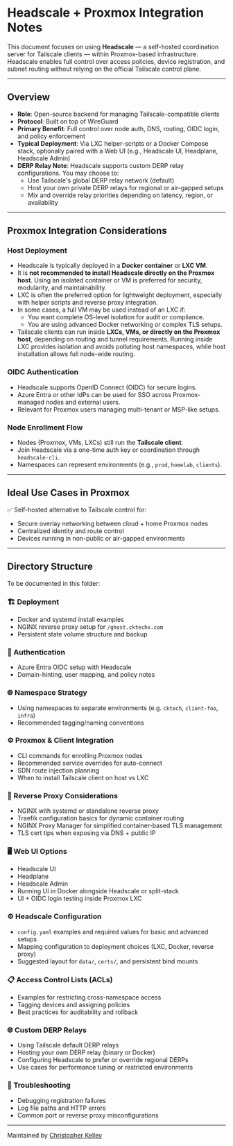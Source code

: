 # Headscale + Proxmox Integration Notes

This document focuses on using **Headscale** — a self-hosted coordination server for Tailscale clients — within Proxmox-based infrastructure. Headscale enables full control over access policies, device registration, and subnet routing without relying on the official Tailscale control plane.

---

## Overview

- **Role**: Open-source backend for managing Tailscale-compatible clients
- **Protocol**: Built on top of WireGuard
- **Primary Benefit**: Full control over node auth, DNS, routing, OIDC login, and policy enforcement
- **Typical Deployment**: Via LXC helper-scripts or a Docker Compose stack, optionally paired with a Web UI (e.g., Headscale UI, Headplane, Headscale Admin)
- **DERP Relay Note**: Headscale supports custom DERP relay configurations. You may choose to:
  - Use Tailscale's global DERP relay network (default)
  - Host your own private DERP relays for regional or air-gapped setups
  - Mix and override relay priorities depending on latency, region, or availability

---

## Proxmox Integration Considerations

### Host Deployment
- Headscale is typically deployed in a **Docker container** or **LXC VM**.
- It is **not recommended to install Headscale directly on the Proxmox host**. Using an isolated container or VM is preferred for security, modularity, and maintainability.
- LXC is often the preferred option for lightweight deployment, especially with helper scripts and reverse proxy integration.
- In some cases, a full VM may be used instead of an LXC if:
  - You want complete OS-level isolation for audit or compliance.
  - You are using advanced Docker networking or complex TLS setups.
- Tailscale clients can run inside **LXCs, VMs, or directly on the Proxmox host**, depending on routing and tunnel requirements. Running inside LXC provides isolation and avoids polluting host namespaces, while host installation allows full node-wide routing.

### OIDC Authentication
- Headscale supports OpenID Connect (OIDC) for secure logins.
- Azure Entra or other IdPs can be used for SSO across Proxmox-managed nodes and external users.
- Relevant for Proxmox users managing multi-tenant or MSP-like setups.

### Node Enrollment Flow
- Nodes (Proxmox, VMs, LXCs) still run the **Tailscale client**.
- Join Headscale via a one-time auth key or coordination through `headscale-cli`.
- Namespaces can represent environments (e.g., `prod`, `homelab`, `clients`).

---

## Ideal Use Cases in Proxmox

✅ Self-hosted alternative to Tailscale control for:
- Secure overlay networking between cloud + home Proxmox nodes
- Centralized identity and route control
- Devices running in non-public or air-gapped environments

---

## Directory Structure

To be documented in this folder:

### 🏗️ Deployment
- Docker and systemd install examples
- NGINX reverse proxy setup for `/ghost.cktechx.com`
- Persistent state volume structure and backup

### 🔐 Authentication
- Azure Entra OIDC setup with Headscale
- Domain-hinting, user mapping, and policy notes

### 🌐 Namespace Strategy
- Using namespaces to separate environments (e.g. `cktech`, `client-foo`, `infra`)
- Recommended tagging/naming conventions

### ⚙️ Proxmox & Client Integration
- CLI commands for enrolling Proxmox nodes
- Recommended service overrides for auto-connect
- SDN route injection planning
- When to install Tailscale client on host vs LXC

### 🔄 Reverse Proxy Considerations
- NGINX with systemd or standalone reverse proxy
- Traefik configuration basics for dynamic container routing
- NGINX Proxy Manager for simplified container-based TLS management
- TLS cert tips when exposing via DNS + public IP

### 🖥️ Web UI Options
- Headscale UI
- Headplane
- Headscale Admin
- Running UI in Docker alongside Headscale or split-stack
- UI + OIDC login testing inside Proxmox LXC

### ⚙️ Headscale Configuration
- `config.yaml` examples and required values for basic and advanced setups
- Mapping configuration to deployment choices (LXC, Docker, reverse proxy)
- Suggested layout for `data/`, `certs/`, and persistent bind mounts

### 📋 Access Control Lists (ACLs)
- Examples for restricting cross-namespace access
- Tagging devices and assigning policies
- Best practices for auditability and rollback

### 🌐 Custom DERP Relays
- Using Tailscale default DERP relays
- Hosting your own DERP relay (binary or Docker)
- Configuring Headscale to prefer or override regional DERPs
- Use cases for performance tuning or restricted environments

### 🧪 Troubleshooting
- Debugging registration failures
- Log file paths and HTTP errors
- Common port or reverse proxy misconfigurations

---

Maintained by [Christopher Kelley](https://github.com/ghostkellz)

